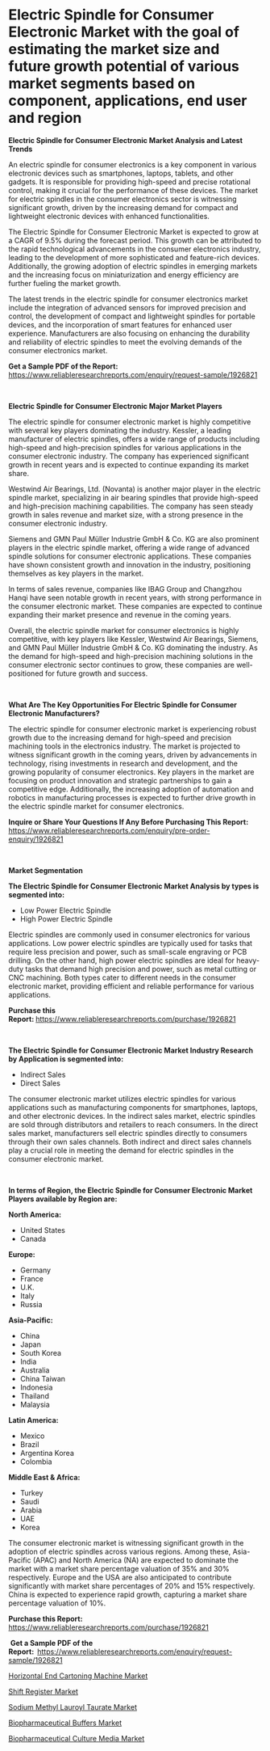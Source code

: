 <p><h1>Electric Spindle for Consumer Electronic Market with the goal of estimating the market size and future growth potential of various market segments based on component, applications, end user and region</h1></p><p><strong>Electric Spindle for Consumer Electronic Market Analysis and Latest Trends</strong></p>
<p><p>An electric spindle for consumer electronics is a key component in various electronic devices such as smartphones, laptops, tablets, and other gadgets. It is responsible for providing high-speed and precise rotational control, making it crucial for the performance of these devices. The market for electric spindles in the consumer electronics sector is witnessing significant growth, driven by the increasing demand for compact and lightweight electronic devices with enhanced functionalities.</p><p>The Electric Spindle for Consumer Electronic Market is expected to grow at a CAGR of 9.5% during the forecast period. This growth can be attributed to the rapid technological advancements in the consumer electronics industry, leading to the development of more sophisticated and feature-rich devices. Additionally, the growing adoption of electric spindles in emerging markets and the increasing focus on miniaturization and energy efficiency are further fueling the market growth.</p><p>The latest trends in the electric spindle for consumer electronics market include the integration of advanced sensors for improved precision and control, the development of compact and lightweight spindles for portable devices, and the incorporation of smart features for enhanced user experience. Manufacturers are also focusing on enhancing the durability and reliability of electric spindles to meet the evolving demands of the consumer electronics market.</p></p>
<p><strong>Get a Sample PDF of the Report:&nbsp;</strong> <a href="https://www.reliableresearchreports.com/enquiry/request-sample/1926821">https://www.reliableresearchreports.com/enquiry/request-sample/1926821</a></p>
<p>&nbsp;</p>
<p><strong>Electric Spindle for Consumer Electronic Major Market Players</strong></p>
<p><p>The electric spindle for consumer electronic market is highly competitive with several key players dominating the industry. Kessler, a leading manufacturer of electric spindles, offers a wide range of products including high-speed and high-precision spindles for various applications in the consumer electronic industry. The company has experienced significant growth in recent years and is expected to continue expanding its market share.</p><p>Westwind Air Bearings, Ltd. (Novanta) is another major player in the electric spindle market, specializing in air bearing spindles that provide high-speed and high-precision machining capabilities. The company has seen steady growth in sales revenue and market size, with a strong presence in the consumer electronic industry.</p><p>Siemens and GMN Paul Müller Industrie GmbH & Co. KG are also prominent players in the electric spindle market, offering a wide range of advanced spindle solutions for consumer electronic applications. These companies have shown consistent growth and innovation in the industry, positioning themselves as key players in the market.</p><p>In terms of sales revenue, companies like IBAG Group and Changzhou Hanqi have seen notable growth in recent years, with strong performance in the consumer electronic market. These companies are expected to continue expanding their market presence and revenue in the coming years.</p><p>Overall, the electric spindle market for consumer electronics is highly competitive, with key players like Kessler, Westwind Air Bearings, Siemens, and GMN Paul Müller Industrie GmbH & Co. KG dominating the industry. As the demand for high-speed and high-precision machining solutions in the consumer electronic sector continues to grow, these companies are well-positioned for future growth and success.</p></p>
<p>&nbsp;</p>
<p><strong>What Are The Key Opportunities For Electric Spindle for Consumer Electronic Manufacturers?</strong></p>
<p><p>The electric spindle for consumer electronic market is experiencing robust growth due to the increasing demand for high-speed and precision machining tools in the electronics industry. The market is projected to witness significant growth in the coming years, driven by advancements in technology, rising investments in research and development, and the growing popularity of consumer electronics. Key players in the market are focusing on product innovation and strategic partnerships to gain a competitive edge. Additionally, the increasing adoption of automation and robotics in manufacturing processes is expected to further drive growth in the electric spindle market for consumer electronics.</p></p>
<p><strong>Inquire or Share Your Questions If Any Before Purchasing This Report:</strong> <a href="https://www.reliableresearchreports.com/enquiry/pre-order-enquiry/1926821">https://www.reliableresearchreports.com/enquiry/pre-order-enquiry/1926821</a></p>
<p>&nbsp;</p>
<p><strong>Market Segmentation</strong></p>
<p><strong>The Electric Spindle for Consumer Electronic Market Analysis by types is segmented into:</strong></p>
<p><ul><li>Low Power Electric Spindle</li><li>High Power Electric Spindle</li></ul></p>
<p><p>Electric spindles are commonly used in consumer electronics for various applications. Low power electric spindles are typically used for tasks that require less precision and power, such as small-scale engraving or PCB drilling. On the other hand, high power electric spindles are ideal for heavy-duty tasks that demand high precision and power, such as metal cutting or CNC machining. Both types cater to different needs in the consumer electronic market, providing efficient and reliable performance for various applications.</p></p>
<p><strong>Purchase this Report:&nbsp;</strong><a href="https://www.reliableresearchreports.com/purchase/1926821">https://www.reliableresearchreports.com/purchase/1926821</a></p>
<p>&nbsp;</p>
<p><strong>The Electric Spindle for Consumer Electronic Market Industry Research by Application is segmented into:</strong></p>
<p><ul><li>Indirect Sales</li><li>Direct Sales</li></ul></p>
<p><p>The consumer electronic market utilizes electric spindles for various applications such as manufacturing components for smartphones, laptops, and other electronic devices. In the indirect sales market, electric spindles are sold through distributors and retailers to reach consumers. In the direct sales market, manufacturers sell electric spindles directly to consumers through their own sales channels. Both indirect and direct sales channels play a crucial role in meeting the demand for electric spindles in the consumer electronic market.</p></p>
<p>&nbsp;</p>
<p><strong>In terms of Region, the Electric Spindle for Consumer Electronic Market Players available by Region are:</strong></p>
<p>
    <p> <strong> North America: </strong>
        <ul>
            <li>United States</li>
            <li>Canada</li>
        </ul>
        </p> 
    <p> <strong> Europe: </strong>
        <ul>
            <li>Germany</li>
            <li>France</li>
            <li>U.K.</li>
            <li>Italy</li>
            <li>Russia</li>
        </ul>
        </p> 
    <p> <strong> Asia-Pacific: </strong>
        <ul>
            <li>China</li>
            <li>Japan</li>
            <li>South Korea</li>
            <li>India</li>
            <li>Australia</li>
            <li>China Taiwan</li>
            <li>Indonesia</li>
            <li>Thailand</li>
            <li>Malaysia</li>
        </ul>
        </p> 
    <p> <strong> Latin America: </strong>
        <ul>
            <li>Mexico</li>
            <li>Brazil</li>
            <li>Argentina Korea</li>
            <li>Colombia</li>
        </ul>
        </p> 
    <p> <strong> Middle East & Africa: </strong>
        <ul>
            <li>Turkey</li>
            <li>Saudi</li>
            <li>Arabia</li>
            <li>UAE</li>
            <li>Korea</li>
        </ul>
    </p>
    </p>
<p><p>The consumer electronic market is witnessing significant growth in the adoption of electric spindles across various regions. Among these, Asia-Pacific (APAC) and North America (NA) are expected to dominate the market with a market share percentage valuation of 35% and 30% respectively. Europe and the USA are also anticipated to contribute significantly with market share percentages of 20% and 15% respectively. China is expected to experience rapid growth, capturing a market share percentage valuation of 10%.</p></p>
<p><strong>Purchase this Report: </strong><a href="https://www.reliableresearchreports.com/purchase/1926821">https://www.reliableresearchreports.com/purchase/1926821</a></p>
<p>&nbsp;<strong>Get a Sample PDF of the Report:&nbsp;&nbsp;</strong><a href="https://www.reliableresearchreports.com/enquiry/request-sample/1926821">https://www.reliableresearchreports.com/enquiry/request-sample/1926821</a></p>
<p><strong></strong></p>
<p><p><a href="https://shimmer-gardenia-37a.notion.site/Horizontal-End-Cartoning-Machine-Market-Research-Report-Unlocks-Analysis-on-the-Market-Financial-Sta-c9609026e16843c9867209753f850567">Horizontal End Cartoning Machine Market</a></p><p><a href="https://view.publitas.com/reportprime-1/shift-register-market-provides-a-comprehensive-analysis-including-a-macro-overview-of-the-market-as-well-as-micro-details-such-as-market-size-and-competitive-landscape/">Shift Register Market</a></p><p><a href="https://view.publitas.com/reportprime-1/decoding-the-sodium-methyl-lauroyl-taurate-market-a-deep-dive-into-the-latest-market-trends-market-segmentation-and-competitive-analysis/">Sodium Methyl Lauroyl Taurate Market</a></p><p><a href="https://meowing-lemming-dd3.notion.site/Biopharmaceutical-Buffers-Market-Provides-a-Comprehensive-Analysis-Including-a-Macro-Overview-of-the-a90665ff8b90468693574d75fec844e2">Biopharmaceutical Buffers Market</a></p><p><a href="https://cute-banjo-8ca.notion.site/Biopharmaceutical-Culture-Media-Market-Provides-Detailed-Segmentation-of-this-Market-based-on-Type--336eeafe7d8b4ff5ac9d63b32f93e52d">Biopharmaceutical Culture Media Market</a></p></p>